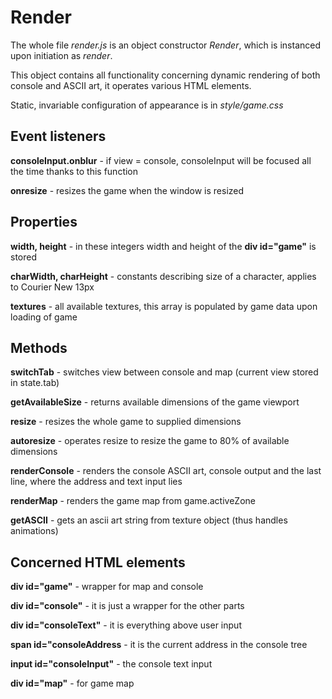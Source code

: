 # Render

The whole file *render.js* is an object constructor *Render*, which is instanced upon initiation as *render*.

This object contains all functionality concerning dynamic rendering of both console and ASCII art, it operates various HTML elements.

Static, invariable configuration of appearance is in *style/game.css*

## Event listeners

**consoleInput.onblur** - if view = console, consoleInput will be focused all the time thanks to this function

**onresize** - resizes the game when the window is resized

## Properties

**width, height** - in these integers width and height of the **div id="game"** is stored

**charWidth, charHeight** - constants describing size of a character, applies to Courier New 13px

**textures** - all available textures, this array is populated by game data upon loading of game

## Methods

**switchTab** - switches view between console and map (current view stored in state.tab)

**getAvailableSize** - returns available dimensions of the game viewport

**resize** - resizes the whole game to supplied dimensions

**autoresize** - operates resize to resize the game to 80% of available dimensions

**renderConsole** - renders the console ASCII art, console output and the last line, where the address and text input lies

**renderMap** - renders the game map from game.activeZone

**getASCII** - gets an ascii art string from texture object (thus handles animations)

## Concerned HTML elements

**div id="game"** - wrapper for map and console

**div id="console"** - it is just a wrapper for the other parts

**div id="consoleText"** - it is everything above user input

**span id="consoleAddress** - it is the current address in the console tree

**input id="consoleInput"** - the console text input

**div id="map"** - for game map

